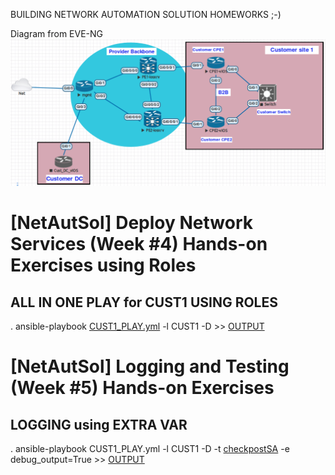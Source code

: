 BUILDING NETWORK AUTOMATION SOLUTION HOMEWORKS ;-)


Diagram from EVE-NG
![Diagram](MyLAB2.png)


# [NetAutSol] Deploy Network Services (Week #4) Hands-on Exercises using Roles


## ALL IN ONE PLAY for CUST1 USING ROLES

  . ansible-playbook [CUST1_PLAY.yml](CUST1_PLAY.yml) -l CUST1 -D >> [OUTPUT](./LOGS/CUST1_PLAY.log)






# [NetAutSol] Logging and Testing (Week #5) Hands-on Exercises

## LOGGING using EXTRA VAR
  . ansible-playbook CUST1_PLAY.yml -l CUST1 -D -t [checkpostSA](1.My1LAB/roles/verify/tasks/main.yml)  -e debug_output=True  >> [OUTPUT](./LOGS/DEBUG_OUTPUT.log)

